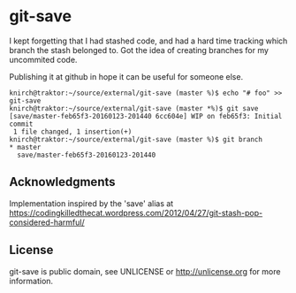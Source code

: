 git-save
========
I kept forgetting that I had stashed code, and had a hard time tracking
which branch the stash belonged to. Got the idea of creating branches for
my uncommited code.

Publishing it at github in hope it can be useful for someone else.

```
knirch@traktor:~/source/external/git-save (master %)$ echo "# foo" >> git-save
knirch@traktor:~/source/external/git-save (master *%)$ git save
[save/master-feb65f3-20160123-201440 6cc604e] WIP on feb65f3: Initial commit
 1 file changed, 1 insertion(+)
knirch@traktor:~/source/external/git-save (master %)$ git branch 
* master
  save/master-feb65f3-20160123-201440
```


Acknowledgments
---------------
Implementation inspired by the 'save' alias at
https://codingkilledthecat.wordpress.com/2012/04/27/git-stash-pop-considered-harmful/

License
-------
git-save is public domain, see UNLICENSE or http://unlicense.org for more information.
